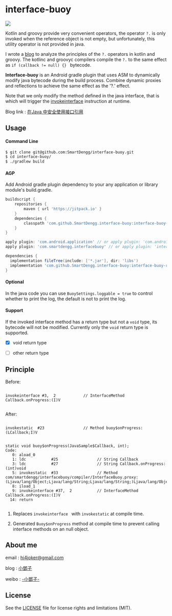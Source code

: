 # interface-buoy

[![](https://jitpack.io/v/SmartDengg/interface-buoy.svg)](https://jitpack.io/#SmartDengg/interface-buoy)

Kotlin and groovy provide very convenient operators, the operator `?.` is only invoked when the reference object is not empty, but unfortunately, this utility operator is not provided in java.

I wrote a [blog](https://www.jianshu.com/p/151023036adf) to analyze the principles of the `?.` operators in kotlin and groovy. The kotlinc and groovyc compilers compile the `?.` to the same effect as `if (callback != null) {} ` bytecode.

**Interface-buoy** is an Android gradle plugin that uses ASM to dynamically modify java bytecode during the build process. Combine dynamic proxies and reflections to achieve the same effect as the '?.' effect.

Note that we only modify the method defined in the java interface, that is which will trigger the [invokeinterface](https://cs.au.dk/~mis/dOvs/jvmspec/ref--32.html) instruction at runtime.


Blog link : [在Java 中安全使用接口引用](https://www.jianshu.com/p/151023036adf)

## Usage

#### Command Line

```bash
$ git clone git@github.com:SmartDengg/interface-buoy.git
$ cd interface-buoy/
$ ./gradlew build
```


#### AGP

Add Android gradle plugin dependency to your any application or library module's build.gradle.


```groovy
buildscript {
    repositories {
        maven { url 'https://jitpack.io' }
    }
    dependencies {
        classpath 'com.github.SmartDengg.interface-buoy:interface-buoy-gradle:1.2.0'
    }
}

apply plugin: 'com.android.application' // or apply plugin: 'com.android.library'
apply plugin: 'com.smartdengg.interfacebuoy' // or apply plugin: 'interfacebuoy'

dependencies {
  implementation fileTree(include: ['*.jar'], dir: 'libs')
  implementation 'com.github.SmartDengg.interface-buoy:interface-buoy-runtime:1.2.0'
}

```

#### Optional

In the java code you can use `BuoySettings.loggable = true` to control whether to print the log, the default is not to print the log.


#### Support

If the invoked interface method has a return type but not a `void` type, its bytecode will not be modified. Currently only the `void` return type is supported.

- [x] void return type
- [ ] other return type


## Principle

Before:



```

invokeinterface #3,  2            // InterfaceMethod Callback.onProgress:(I)V


```


After:


```

invokestatic  #23                 // Method buoy$onProgress:(LCallback;I)V


static void buoy$onProgress(JavaSample$Callback, int);
Code:
   0: aload_0
   1: ldc           #25                 // String Callback
   3: ldc           #27                 // String Callback.onProgress:(int)void
   5: invokestatic  #33                 // Method com/smartdengg/interfacebuoy/compiler/InterfaceBuoy.proxy:(Ljava/lang/Object;Ljava/lang/String;Ljava/lang/String;)Ljava/lang/Object;
   8: iload_1
   9: invokeinterface #37,  2           // InterfaceMethod Callback.onProgress:(I)V
  14: return


```

1. Replaces `invokeinterface ` with `invokestatic` at compile time.

2. Generated `Buoy$onProgress` method at compile time to prevent calling interface methods on an null object.


## About me

email : hi4joker@gmail.com

blog  : [小鄧子](https://www.jianshu.com/u/df40282480b4)

weibo : [-小鄧子-](https://weibo.com/5367097592/profile?topnav=1&wvr=6)


## License

See the [LICENSE](LICENSE) file for license rights and limitations (MIT).
